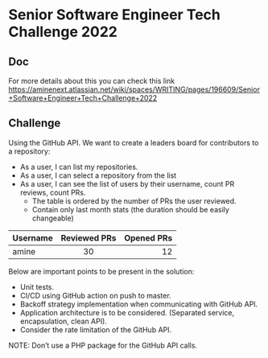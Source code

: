 # Senior Software Engineer Tech Challenge 2022

## Doc
For more details about this you can check this link
https://aminenext.atlassian.net/wiki/spaces/WRITING/pages/196609/Senior+Software+Engineer+Tech+Challenge+2022

## Challenge
Using the GitHub API. We want to create a leaders board for contributors to a repository:
- As a user, I can list my repositories.
- As a user, I can select a repository from the list
- As a user, I can see the list of users by their username, count PR reviews, count PRs.
    - The table is ordered by the number of PRs the user reviewed.
    - Contain only last month stats (the duration should be easily changeable)

| Username        | Reviewed PRs           | Opened PRs  |
| ------------- |:-------------:| -----:|
| amine      | 30 | 12 |

Below are important points to be present in the solution:
- Unit tests.
- CI/CD using GitHub action on push to master.
- Backoff strategy implementation when communicating with GitHub API.
- Application architecture is to be considered. (Separated service, encapsulation, clean API).
- Consider the rate limitation of the GitHub API.

NOTE: Don’t use a PHP package for the GitHub API calls.
